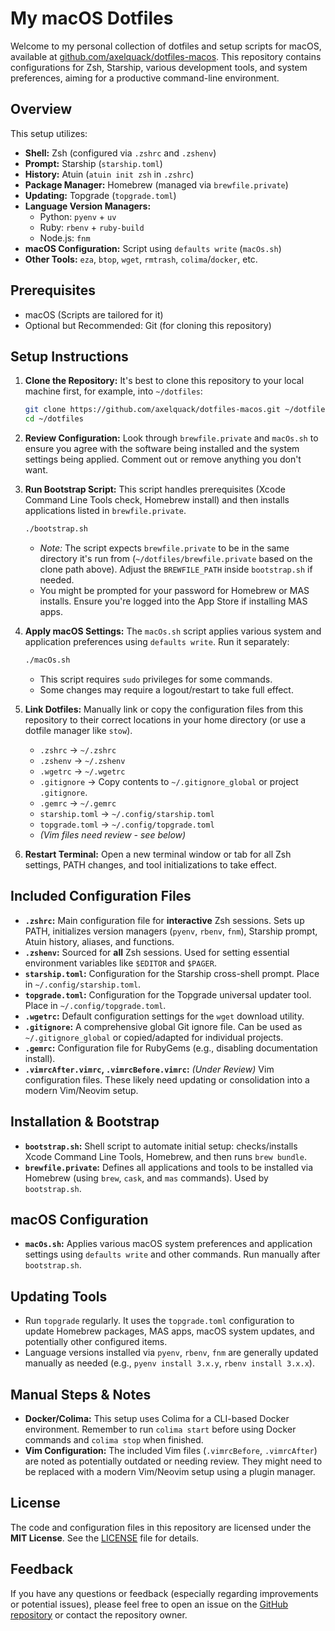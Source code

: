 # My macOS Dotfiles

Welcome to my personal collection of dotfiles and setup scripts for macOS, available at [github.com/axelquack/dotfiles-macos](https://github.com/axelquack/dotfiles-macos). This repository contains configurations for Zsh, Starship, various development tools, and system preferences, aiming for a productive command-line environment.

## Overview

This setup utilizes:

*   **Shell:** Zsh (configured via `.zshrc` and `.zshenv`)
*   **Prompt:** Starship (`starship.toml`)
*   **History:** Atuin (`atuin init zsh` in `.zshrc`)
*   **Package Manager:** Homebrew (managed via `brewfile.private`)
*   **Updating:** Topgrade (`topgrade.toml`)
*   **Language Version Managers:**
    *   Python: `pyenv` + `uv`
    *   Ruby: `rbenv` + `ruby-build`
    *   Node.js: `fnm`
*   **macOS Configuration:** Script using `defaults write` (`macOs.sh`)
*   **Other Tools:** `eza`, `btop`, `wget`, `rmtrash`, `colima`/`docker`, etc.

## Prerequisites

*   macOS (Scripts are tailored for it)
*   Optional but Recommended: Git (for cloning this repository)

## Setup Instructions

1.  **Clone the Repository:** It's best to clone this repository to your local machine first, for example, into `~/dotfiles`:
    ```bash
    git clone https://github.com/axelquack/dotfiles-macos.git ~/dotfiles
    cd ~/dotfiles
    ```

2.  **Review Configuration:** Look through `brewfile.private` and `macOs.sh` to ensure you agree with the software being installed and the system settings being applied. Comment out or remove anything you don't want.

3.  **Run Bootstrap Script:** This script handles prerequisites (Xcode Command Line Tools check, Homebrew install) and then installs applications listed in `brewfile.private`.
    ```bash
    ./bootstrap.sh
    ```
    *   *Note:* The script expects `brewfile.private` to be in the same directory it's run from (`~/dotfiles/brewfile.private` based on the clone path above). Adjust the `BREWFILE_PATH` inside `bootstrap.sh` if needed.
    *   You might be prompted for your password for Homebrew or MAS installs. Ensure you're logged into the App Store if installing MAS apps.

4.  **Apply macOS Settings:** The `macOs.sh` script applies various system and application preferences using `defaults write`. Run it separately:
    ```bash
    ./macOs.sh
    ```
    *   This script requires `sudo` privileges for some commands.
    *   Some changes may require a logout/restart to take full effect.

5.  **Link Dotfiles:** Manually link or copy the configuration files from this repository to their correct locations in your home directory (or use a dotfile manager like `stow`).
    *   `.zshrc` -> `~/.zshrc`
    *   `.zshenv` -> `~/.zshenv`
    *   `.wgetrc` -> `~/.wgetrc`
    *   `.gitignore` -> Copy contents to `~/.gitignore_global` or project `.gitignore`.
    *   `.gemrc` -> `~/.gemrc`
    *   `starship.toml` -> `~/.config/starship.toml`
    *   `topgrade.toml` -> `~/.config/topgrade.toml`
    *   *(Vim files need review - see below)*

6.  **Restart Terminal:** Open a new terminal window or tab for all Zsh settings, PATH changes, and tool initializations to take effect.

## Included Configuration Files

*   **`.zshrc`:** Main configuration file for **interactive** Zsh sessions. Sets up PATH, initializes version managers (`pyenv`, `rbenv`, `fnm`), Starship prompt, Atuin history, aliases, and functions.
*   **`.zshenv`:** Sourced for **all** Zsh sessions. Used for setting essential environment variables like `$EDITOR` and `$PAGER`.
*   **`starship.toml`:** Configuration for the Starship cross-shell prompt. Place in `~/.config/starship.toml`.
*   **`topgrade.toml`:** Configuration for the Topgrade universal updater tool. Place in `~/.config/topgrade.toml`.
*   **`.wgetrc`:** Default configuration settings for the `wget` download utility.
*   **`.gitignore`:** A comprehensive global Git ignore file. Can be used as `~/.gitignore_global` or copied/adapted for individual projects.
*   **`.gemrc`:** Configuration file for RubyGems (e.g., disabling documentation install).
*   **`.vimrcAfter.vimrc`, `.vimrcBefore.vimrc`:** *(Under Review)* Vim configuration files. These likely need updating or consolidation into a modern Vim/Neovim setup.

## Installation & Bootstrap

*   **`bootstrap.sh`:** Shell script to automate initial setup: checks/installs Xcode Command Line Tools, Homebrew, and then runs `brew bundle`.
*   **`brewfile.private`:** Defines all applications and tools to be installed via Homebrew (using `brew`, `cask`, and `mas` commands). Used by `bootstrap.sh`.

## macOS Configuration

*   **`macOs.sh`:** Applies various macOS system preferences and application settings using `defaults write` and other commands. Run manually after `bootstrap.sh`.

## Updating Tools

*   Run `topgrade` regularly. It uses the `topgrade.toml` configuration to update Homebrew packages, MAS apps, macOS system updates, and potentially other configured items.
*   Language versions installed via `pyenv`, `rbenv`, `fnm` are generally updated manually as needed (e.g., `pyenv install 3.x.y`, `rbenv install 3.x.x`).

## Manual Steps & Notes

*   **Docker/Colima:** This setup uses Colima for a CLI-based Docker environment. Remember to run `colima start` before using Docker commands and `colima stop` when finished.
*   **Vim Configuration:** The included Vim files (`.vimrcBefore`, `.vimrcAfter`) are noted as potentially outdated or needing review. They might need to be replaced with a modern Vim/Neovim setup using a plugin manager.

## License

The code and configuration files in this repository are licensed under the **MIT License**. See the [LICENSE](LICENSE) file for details.

## Feedback

If you have any questions or feedback (especially regarding improvements or potential issues), please feel free to open an issue on the [GitHub repository](https://github.com/axelquack/dotfiles-macos) or contact the repository owner.
